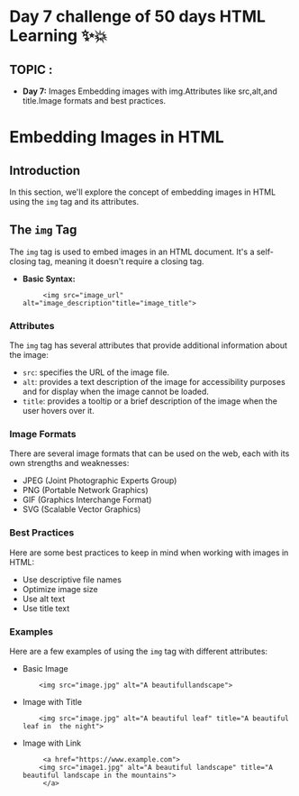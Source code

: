 # Day 7 challenge of 50 days HTML Learning ✨💥
## TOPIC :
- **Day 7:** Images Embedding images with img.Attributes like src,alt,and title.Image formats and best practices.
# Embedding Images in HTML

## Introduction

In this section, we'll explore the concept of embedding images in HTML using the `img` tag and its attributes.

## The `img` Tag

The `img` tag is used to embed images in an HTML document. It's a self-closing tag, meaning it doesn't require a closing tag.

- **Basic Syntax:**

           <img src="image_url" alt="image_description"title="image_title">
### Attributes

The `img` tag has several attributes that provide additional information about the image:

* `src`: specifies the URL of the image file.
* `alt`: provides a text description of the image for accessibility purposes and for display when the image cannot be loaded.
* `title`: provides a tooltip or a brief description of the image when the user hovers over it.

### Image Formats

There are several image formats that can be used on the web, each with its own strengths and weaknesses:

* JPEG (Joint Photographic Experts Group)
* PNG (Portable Network Graphics)
* GIF (Graphics Interchange Format)
* SVG (Scalable Vector Graphics)

### Best Practices

Here are some best practices to keep in mind when working with images in HTML:

* Use descriptive file names
* Optimize image size
* Use alt text
* Use title text

### Examples

Here are a few examples of using the `img` tag with different attributes:

* Basic Image

          <img src="image.jpg" alt="A beautifullandscape">

* Image with Title

          <img src="image.jpg" alt="A beautiful leaf" title="A beautiful leaf in  the night">

* Image with Link

           <a href="https://www.example.com">
          <img src="image1.jpg" alt="A beautiful landscape" title="A beautiful landscape in the mountains">
           </a>
